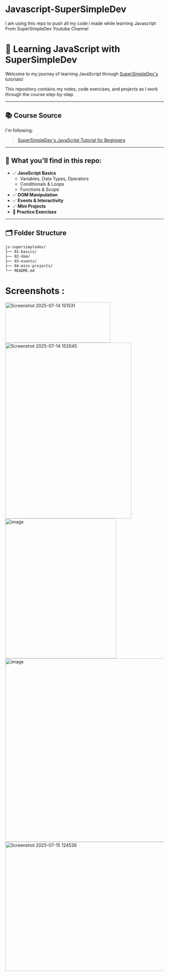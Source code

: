 # Javascript-SuperSimpleDev
I am using this repo to push all my code i made while learning Javascript From SuperSimpleDev Youtube Channel

# 🧠 Learning JavaScript with SuperSimpleDev

Welcome to my journey of learning JavaScript through [SuperSimpleDev's](https://www.supersimple.dev/) tutorials!

This repository contains my notes, code exercises, and projects as I work through the course step-by-step.

---

## 📚 Course Source

I'm following:
> [SuperSimpleDev's JavaScript Tutorial for Beginners](https://www.youtube.com/playlist?list=PL0Zuz27SZ-6Mx9fd9elt80G1bPcySmWit)

---

## 🧰 What you'll find in this repo:

- ✅ **JavaScript Basics**
  - Variables, Data Types, Operators
  - Conditionals & Loops
  - Functions & Scope
- ✅ **DOM Manipulation**
- ✅ **Events & Interactivity**
- ✅ **Mini Projects**
- 🧪 **Practice Exercises**

---

## 🗂️ Folder Structure

```bash
js-supersimpledev/
├── 01-basics/
├── 02-dom/
├── 03-events/
├── 04-mini-projects/
└── README.md

```
# Screenshots :

<img width="334" height="128" alt="Screenshot 2025-07-14 151531" src="https://github.com/user-attachments/assets/8882aa4a-8c58-463e-8ad4-f83340096e5d" />
<div><img width="401" height="557" alt="Screenshot 2025-07-14 152045" src="https://github.com/user-attachments/assets/97e5269c-7926-4f06-9ad5-7093abe03d27" /></div>
<img width="352" height="443" alt="image" src="https://github.com/user-attachments/assets/0dc6992b-52af-4dc4-abbd-7e2206682acf" />
<img width="677" height="581" alt="image" src="https://github.com/user-attachments/assets/c72e033e-21bb-4ae3-b099-5da1235e6a8d" />
<img width="913" height="409" alt="Screenshot 2025-07-15 124536" src="https://github.com/user-attachments/assets/44f964c8-6731-4cd5-ba4a-8663b6445cc6" />


